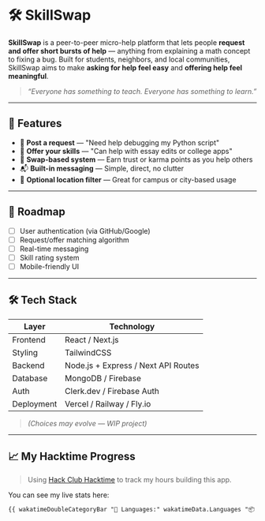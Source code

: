# 🛠️ SkillSwap

**SkillSwap** is a peer-to-peer micro-help platform that lets people **request and offer short bursts of help** — anything from explaining a math concept to fixing a bug. Built for students, neighbors, and local communities, SkillSwap aims to make **asking for help feel easy** and **offering help feel meaningful**.

> _“Everyone has something to teach. Everyone has something to learn.”_

---

## 🌟 Features

- 📌 **Post a request** — "Need help debugging my Python script"
- 🧠 **Offer your skills** — "Can help with essay edits or college apps"
- 🔄 **Swap-based system** — Earn trust or karma points as you help others
- 📬 **Built-in messaging** — Simple, direct, no clutter
- 📍 **Optional location filter** — Great for campus or city-based usage

---

## 🚧 Roadmap

- [ ] User authentication (via GitHub/Google)
- [ ] Request/offer matching algorithm
- [ ] Real-time messaging
- [ ] Skill rating system
- [ ] Mobile-friendly UI

---

## 🛠️ Tech Stack

| Layer         | Technology                |
|--------------|---------------------------|
| Frontend     | React / Next.js           |
| Styling      | TailwindCSS               |
| Backend      | Node.js + Express / Next API Routes |
| Database     | MongoDB / Firebase        |
| Auth         | Clerk.dev / Firebase Auth |
| Deployment   | Vercel / Railway / Fly.io |

> *(Choices may evolve — WIP project)*

---

## 📈 My Hacktime Progress

> Using [Hack Club Hacktime](https://hackclub.com/hacktime) to track my hours building this app.

You can see my live stats here:

```md
{{ wakatimeDoubleCategoryBar "🧠 Languages:" wakatimeData.Languages "📦 Projects:" wakatimeData.Projects 5 }}

